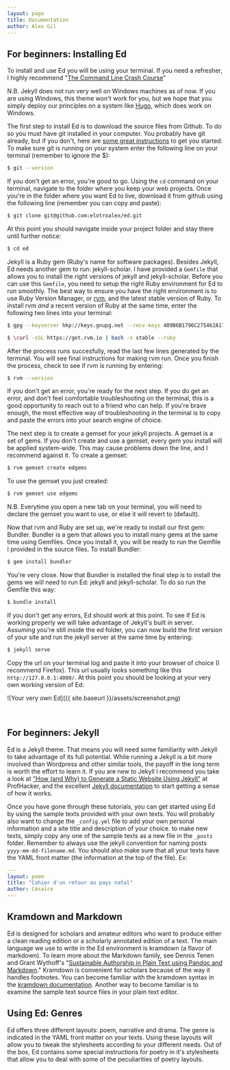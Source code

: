 ```yaml
---
layout: page
title: Documentation
author: Alex Gil
---
```



## For beginners: Installing Ed

To install and use Ed you will be using your terminal. If you need a refresher, I highly recommend "[The Command Line Crash Course](http://cli.learncodethehardway.org/book/)" 

N.B. Jekyll does not run very well on Windows machines as of now. If you are using Windows, this theme won't work for you, but we hope that you simply deploy our principles on a system like [Hugo](https://gohugo.io/), which does work on Windows.

The first step to install Ed is to download the source files from Github. To do so you must have git installed in your computer. You probably have git already, but if you don't, here are [some great instructions](https://git-scm.com/book/en/v2/Getting-Started-Installing-Git) to get you started. To make sure git is running on your system enter the following line on your terminal (remember to ignore the $):

~~~ bash
$ git --version
~~~

If you don't get an error, you're good to go. Using the `cd` command on your terminal, navigate to the folder where you keep your web projects. Once you're in the folder where you want Ed to live, download it from github using the following line (remember you can copy and paste):

~~~ bash
$ git clone git@github.com:elotroalex/ed.git
~~~

At this point you should navigate inside your project folder and stay there until further notice:

~~~ bash
$ cd ed
~~~

Jekyll is a Ruby gem (Ruby's name for software packages). Besides Jekyll, Ed needs another  gem to run: jekyll-scholar. I have provided a `Gemfile` that allows you to install the right versions of jekyll and jekyll-scholar. Before you can use this `Gemfile`, you need to setup the right Ruby environment for Ed to run smoothly. The best way to ensure you have the right environment is to use Ruby Version Manager, or [rvm](https://rvm.io/), and the latest stable version of Ruby. To install rvm *and* a recent version of Ruby at the same time, enter the following two lines into your terminal:

~~~ bash
$ gpg --keyserver hkp://keys.gnupg.net --recv-keys 409B6B1796C275462A1703113804BB82D39DC0E3

$ \curl -sSL https://get.rvm.io | bash -s stable --ruby
~~~

After the process runs succesfully, read the last few lines generated by the terminal. You will see final instructions for making rvm run. Once you finish the process, check to see if rvm is running by entering:

~~~ bash
$ rvm --version
~~~

If you don't get an error, you're ready for the next step. If you do get an error, and don't feel comfortable troubleshooting on the terminal, this is a good opportunity to reach out to a friend who can help. If you're brave enough, the most effective way of troubleshooting in the terminal is to copy and paste the errors into your search engine of choice.

The next step is to create a gemset for your jekyll projects. A gemset is a set of gems. If you don't create and use a gemset, every gem you install will be applied system-wide. This may cause problems down the line, and I recommend against it. To create a gemset:

~~~ bash
$ rvm gemset create edgems
~~~

To use the gemset you just created:

~~~ bash
$ rvm gemset use edgems
~~~

N.B. Everytime you open a new tab on your terminal, you will need to declare the gemset you want to use, or else it will revert to (default).

Now that rvm and Ruby are set up, we're ready to install our first gem: Bundler. Bundler is a gem that allows you to install many gems at the same time using Gemfiles. Once you install it, you will be ready to run the Gemfile I provided in the source files. To install Bundler:

~~~ bash
$ gem install bundler
~~~

You're very close. Now that Bundler is installed the final step is to install the gems we will need to run Ed: jekyll and jekyll-scholar. To do so run the Gemfile this way:

~~~ bash
$ bundle install
~~~

If you don't get any errors, Ed should work at this point. To see if Ed is working properly we will take advantage of Jekyll's built in server. Assuming you're still inside the ed folder, you can now build the first version of your site and run the jekyll server at the same time by entering:

~~~ bash
$ jekyll serve
~~~

Copy the url on your terminal log and paste it into your browser of choice (I recommend Firefox). This url usually looks something like this `http://127.0.0.1:4000/`. At this point you should be looking at your very own working version of Ed:

![Your very own Ed]({{ site.baseurl }}/assets/screenshot.png)

<br>

## For beginners: Jekyll

Ed is a Jekyll theme. That means you will need some familiarity with Jekyll to take advantage of its full potential. While running a Jekyll is a bit more involved than Wordpress and other similar tools, the payoff in the long term is worth the effort to learn it. If you are new to Jekyll I recommend you take a look at ["How (and Why) to Generate a Static Website Using Jekyll"](http://chronicle.com/blogs/profhacker/jekyll1/60913) at ProfHacker, and the excellent [Jekyll documentation](http://jekyllrb.com/) to start getting a sense of how it works.

Once you have gone through these tutorials, you can get started using Ed by using the sample texts provided with your own texts. You will probably also want to change the `_config.yml` file to add your own personal information and a site title and description of your choice. to make new texts, simply copy any one of the sample texts as a new file in the `_posts` folder. Remember to always use the jekyll convention for naming posts `yyyy-mm-dd-filename.md`. You should also make sure that all your texts have the YAML front matter (the information at the top of the file). Ex:

~~~ yaml
---
layout: poem
title: "Cahier d'un retour au pays natal"
author: Césaire
---
~~~

## Kramdown and Markdown

Ed is designed for scholars and amateur editors who want to produce either a clean reading edition or a scholarly annotated edition of a text. The main language we use to write in the Ed environment is kramdown (a flavor of markdown). To learn more about the Markdown family, see Dennis Tenen and Grant Wythoff's "[Sustainable Authorship in Plain Text using Pandoc and Markdown](http://programminghistorian.org/lessons/sustainable-authorship-in-plain-text-using-pandoc-and-markdown)." Kramdown is convenient for scholars because of the way it handles footnotes. You can become familiar with the kramdown syntax in the [kramdown documentation](http://kramdown.gettalong.org/syntax.html). Another way to become familiar is to examine the sample text source files in your plain text editor. 

## Using Ed: Genres

Ed offers three different layouts: poem, narrative and drama. The genre is indicated in the YAML front matter on your texts. Using these layouts will allow you to tweak the stylesheets according to your different needs. Out of the box, Ed contains some special instructions for poetry in it's stylesheets that allow you to deal with some of the peculiarities of poetry layouts. 






















